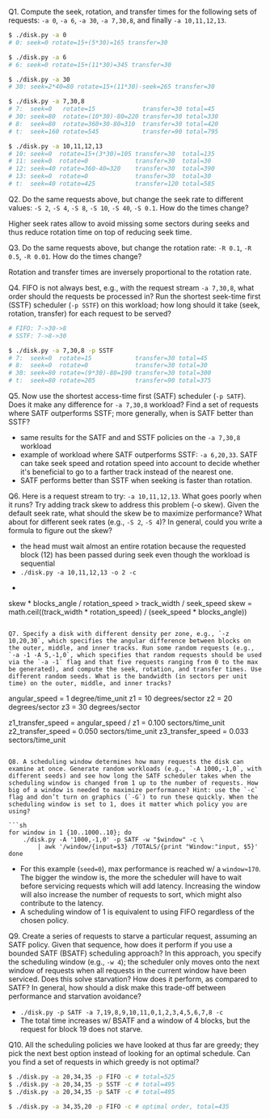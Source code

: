 Q1. Compute the seek, rotation, and transfer times for the following sets of requests: `-a 0`, `-a 6`, `-a 30`, `-a 7,30,8`, and finally `-a 10,11,12,13`.

```sh
$ ./disk.py -a 0
# 0: seek=0 rotate=15+(5*30)=165 transfer=30

$ ./disk.py -a 6
# 6: seek=0 rotate=15+(11*30)=345 transfer=30

$ ./disk.py -a 30
# 30: seek=2*40=80 rotate=15+(11*30)-seek=265 transfer=30

$ ./disk.py -a 7,30,8
# 7:  seek=0   rotate=15             transfer=30 total=45
# 30: seek=80  rotate=(10*30)-80=220 transfer=30 total=330
# 8:  seek=80  rotate=360+30-80=310  transfer=30 total=420
# t:  seek=160 rotate=545            transfer=90 total=795

$ ./disk.py -a 10,11,12,13
# 10: seek=0  rotate=15+(3*30)=105 transfer=30  total=135
# 11: seek=0  rotate=0             transfer=30  total=30
# 12: seek=40 rotate=360-40=320    transfer=30  total=390
# 13: seek=0  rotate=0             transfer=30  total=30
# t:  seek=40 rotate=425           transfer=120 total=585
```

Q2. Do the same requests above, but change the seek rate to different values: `-S 2`, `-S 4`, `-S 8`, `-S 10`, `-S 40`, `-S 0.1`. How do the times change?

Higher seek rates allow to avoid missing some sectors during seeks and thus reduce rotation time on top of reducing seek time.

Q3. Do the same requests above, but change the rotation rate: `-R 0.1`, `-R 0.5`, `-R 0.01`. How do the times change?

Rotation and transfer times are inversely proportional to the rotation rate.

Q4. FIFO is not always best, e.g., with the request stream `-a 7,30,8`, what order should the requests be processed in? Run the shortest seek-time first (SSTF) scheduler (`-p SSTF`) on this workload; how long should it take (seek, rotation, transfer) for each request to be served?

```sh
# FIFO: 7->30->8
# SSTF: 7->8->30

$ ./disk.py -a 7,30,8 -p SSTF
# 7:  seek=0  rotate=15            transfer=30 total=45
# 8:  seek=0  rotate=0             transfer=30 total=30
# 30: seek=80 rotate=(9*30)-80=190 transfer=30 total=300
# t:  seek=80 rotate=205           transfer=90 total=375
```

Q5. Now use the shortest access-time first (SATF) scheduler (`-p SATF`). Does it make any difference for `-a 7,30,8` workload? Find a set of requests where SATF outperforms SSTF; more generally, when is SATF better than SSTF?

* same results for the SATF and and SSTF policies on the `-a 7,30,8` workload
* example of workload where SATF outperforms SSTF: `-a 6,20,33`. SATF can take seek speed and rotation speed into account to decide whether it's beneficial to go to a farther track instead of the nearest one.
* SATF performs better than SSTF when seeking is faster than rotation.

Q6. Here is a request stream to try: `-a 10,11,12,13`. What goes poorly when it runs? Try adding track skew to address this problem (-o skew). Given the default seek rate, what should the skew be to maximize performance? What about for different seek rates (e.g., `-S 2`, `-S 4`)? In general, could you write a formula to figure out the skew?

* the head must wait almost an entire rotation because the requested block (12) has been passed during seek even though the workload is sequential
* `./disk.py -a 10,11,12,13 -o 2 -c`
* ```py
skew * blocks_angle / rotation_speed > track_width / seek_speed
skew = math.ceil((track_width * rotation_speed) / (seek_speed * blocks_angle))
```

Q7. Specify a disk with different density per zone, e.g., `-z 10,20,30`, which specifies the angular difference between blocks on the outer, middle, and inner tracks. Run some random requests (e.g., `-a -1 -A 5,-1,0`, which specifies that random requests should be used via the `-a -1` flag and that five requests ranging from 0 to the max be generated), and compute the seek, rotation, and transfer times. Use different random seeds. What is the bandwidth (in sectors per unit time) on the outer, middle, and inner tracks?

```
angular_speed = 1 degree/time_unit
z1 = 10 degrees/sector
z2 = 20 degrees/sector
z3 = 30 degrees/sector

z1_transfer_speed = angular_speed / z1 = 0.100 sectors/time_unit
z2_transfer_speed = 0.050 sectors/time_unit
z3_transfer_speed = 0.033 sectors/time_unit
```

Q8. A scheduling window determines how many requests the disk can examine at once. Generate random workloads (e.g., `-A 1000,-1,0`, with different seeds) and see how long the SATF scheduler takes when the scheduling window is changed from 1 up to the number of requests. How big of a window is needed to maximize performance? Hint: use the `-c` flag and don’t turn on graphics (`-G`) to run these quickly. When the scheduling window is set to 1, does it matter which policy you are using?

```sh
for window in 1 {10..1000..10}; do
    ./disk.py -A '1000,-1,0' -p SATF -w "$window" -c \
        | awk '/window/{input=$3} /TOTALS/{print "Window:"input, $5}'
done
```

* For this example (`seed=0`), max performance is reached w/ a `window≈170`. The bigger the window is, the more the scheduler will have to wait before servicing requests which will add latency. Increasing the window will also increase the number of requests to sort, which might also contribute to the latency.
* A scheduling window of 1 is equivalent to using FIFO regardless of the chosen policy.

Q9. Create a series of requests to starve a particular request, assuming an SATF policy. Given that sequence, how does it perform if you use a bounded SATF (BSATF) scheduling approach? In this approach, you specify the scheduling window (e.g., `-w 4`); the scheduler only moves onto the next window of requests when all requests in the current window have been serviced. Does this solve starvation? How does it perform, as compared to SATF? In general, how should a disk make this trade-off between performance and starvation avoidance?

* `./disk.py -p SATF -a 7,19,8,9,10,11,0,1,2,3,4,5,6,7,8 -c`
* The total time increases w/ BSATF and a window of 4 blocks, but the request for block 19 does not starve.

Q10. All the scheduling policies we have looked at thus far are greedy; they pick the next best option instead of looking for an optimal schedule. Can you find a set of requests in which greedy is not optimal?

```sh
$ ./disk.py -a 20,34,35 -p FIFO -c # total=525
$ ./disk.py -a 20,34,35 -p SSTF -c # total=495
$ ./disk.py -a 20,34,35 -p SATF -c # total=495

$ ./disk.py -a 34,35,20 -p FIFO -c # optimal order, total=435
```
